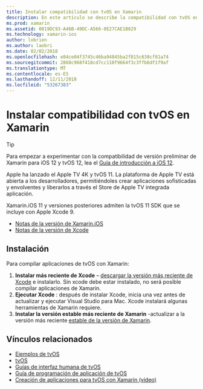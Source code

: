 ```yaml
---
title: Instalar compatibilidad con tvOS en Xamarin
description: En este artículo se describe la compatibilidad con tvOS en Xcode 9 y 11 de Xamarin.iOS y proporciona instrucciones breves sobre cómo configurar la aplicación para desarrollar aplicaciones de tvOS con Xamarin.
ms.prod: xamarin
ms.assetid: 0819DC93-A46B-49DC-A566-8E27CAE1B829
ms.technology: xamarin-ios
author: lobrien
ms.author: laobri
ms.date: 02/02/2018
ms.openlocfilehash: e84ce04f3745c46ba94845ba2f815c638cf81a74
ms.sourcegitcommit: 2868c968f418cd7cc110f9664f3c3ffb6df1f9af
ms.translationtype: MT
ms.contentlocale: es-ES
ms.lasthandoff: 12/11/2018
ms.locfileid: "53267383"
---
```

# <a name="installing-tvos-support-in-xamarin"></a>Instalar compatibilidad con tvOS en Xamarin

> [!TIP]
> Para empezar a experimentar con la compatibilidad de versión preliminar de Xamarin para iOS 12 y tvOS 12, lea el [Guía de introducción a iOS 12](~/ios/platform/introduction-to-ios12/get-started.md).

Apple ha lanzado el Apple TV 4K y tvOS 11. La plataforma de Apple TV está abierta a los desarrolladores, permitiéndoles crear aplicaciones sofisticadas y envolventes y liberarlos a través el Store de Apple TV integrada aplicación.

Xamarin.iOS 11 y versiones posteriores admiten la tvOS 11 SDK que se incluye con Apple Xcode 9.

- [Notas de la versión de Xamarin.iOS](https://docs.microsoft.com/xamarin/ios/release-notes/)
- [Notas de la versión de Xcode](https://developer.apple.com/library/content/releasenotes/DeveloperTools/RN-Xcode/Chapters/Introduction.html#//apple_ref/doc/uid/TP40001051-CH1-SW876)

## <a name="installation"></a>Instalación

Para compilar aplicaciones de tvOS con Xamarin:

1. **Instalar más reciente de Xcode** – [descargar la versión más reciente de Xcode](https://developer.apple.com/xcode/download/) e instalarlo. Sin xcode debe estar instalado, no será posible compilar aplicaciones de Xamarin. 
2. **Ejecutar Xcode** : después de instalar Xcode, inicia una vez antes de actualizar y ejecutar Visual Studio para Mac. Xcode instalará algunas herramientas de Xamarin requiere.
3. **Instalar la versión estable más reciente de Xamarin** -actualizar a la versión más reciente [estable de la versión de Xamarin](https://github.com/xamarin/recipes/tree/master/Recipes/cross-platform/ide/change_updates_channel).

## <a name="related-links"></a>Vínculos relacionados

- [Ejemplos de tvOS](https://developer.xamarin.com/samples/tvos/all/)
- [tvOS](https://developer.apple.com/tvos/)
- [Guías de interfaz humana de tvOS](https://developer.apple.com/tvos/human-interface-guidelines/)
- [Guía de programación de aplicación de tvOS](https://developer.apple.com/library/prerelease/tvos/documentation/General/Conceptual/AppleTV_PG/)
- [Creación de aplicaciones para tvOS con Xamarin (vídeo)](https://university.xamarin.com/lightninglectures/tvos-with-xamarin)
